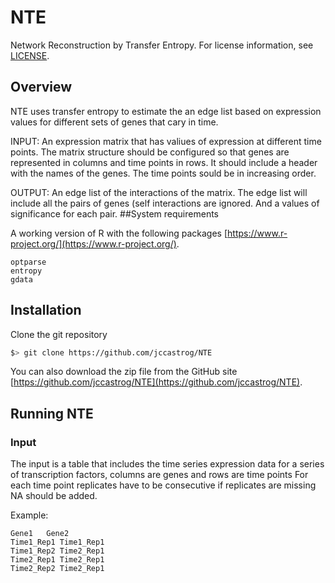 # NTE
Network Reconstruction by Transfer Entropy. For license information, see 
[LICENSE](./LICENSE).

## Overview

NTE uses transfer entropy to estimate the an edge list based on expression values for different sets of genes that cary in time.

INPUT: An expression matrix that has valiues of expression at different time points. The matrix structure should be configured so that genes are represented in columns and time points in rows. It should include a header with the names of the genes. The time points sould be in increasing order.

OUTPUT: An edge list of the interactions of the matrix. The edge list will include all the pairs of genes (self interactions are ignored. And a values of significance for each pair.
##System requirements

A working version of R with the following packages [https://www.r-project.org/](https://www.r-project.org/).

	optparse
	entropy
	gdata

## Installation

Clone the git repository

   ```bash
   $> git clone https://github.com/jccastrog/NTE
   ``` 

You can also download the zip file from the GitHub site [https://github.com/jccastrog/NTE](https://github.com/jccastrog/NTE).

## Running NTE

### Input

The input is a table that includes the time series expression data for a series of transcription factors, columns are genes and rows are time points For each time point replicates have to be consecutive if replicates are missing NA should be added.

Example:

	Gene1	Gene2
	Time1_Rep1 Time1_Rep1
	Time1_Rep2 Time2_Rep1
	Time2_Rep1 Time2_Rep1
	Time2_Rep2 Time2_Rep1


